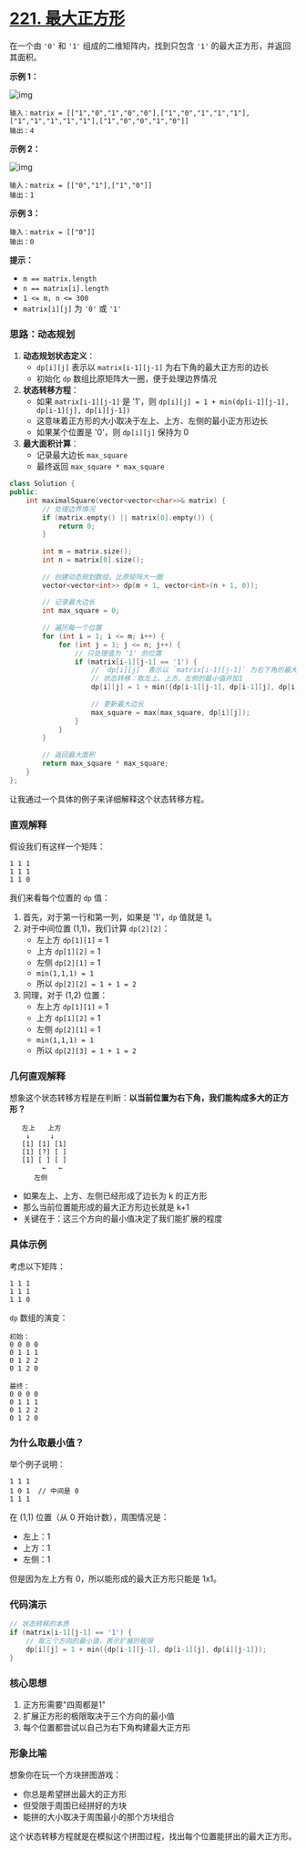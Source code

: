 # [221. 最大正方形](https://leetcode.cn/problems/maximal-square/)

在一个由 `'0'` 和 `'1'` 组成的二维矩阵内，找到只包含 `'1'` 的最大正方形，并返回其面积。

 

**示例 1：**

![img](https://assets.leetcode.com/uploads/2020/11/26/max1grid.jpg)

```
输入：matrix = [["1","0","1","0","0"],["1","0","1","1","1"],["1","1","1","1","1"],["1","0","0","1","0"]]
输出：4
```

**示例 2：**

![img](https://assets.leetcode.com/uploads/2020/11/26/max2grid.jpg)

```
输入：matrix = [["0","1"],["1","0"]]
输出：1
```

**示例 3：**

```
输入：matrix = [["0"]]
输出：0
```

**提示：**

- `m == matrix.length`
- `n == matrix[i].length`
- `1 <= m, n <= 300`
- `matrix[i][j]` 为 `'0'` 或 `'1'`

### **思路：动态规划**

1. **动态规划状态定义**：
   - `dp[i][j]` 表示以 `matrix[i-1][j-1]` 为右下角的最大正方形的边长
   - 初始化 `dp` 数组比原矩阵大一圈，便于处理边界情况
2. **状态转移方程**：
   - 如果 `matrix[i-1][j-1]` 是 '1'，则
     `dp[i][j] = 1 + min(dp[i-1][j-1], dp[i-1][j], dp[i][j-1])`
   - 这意味着正方形的大小取决于左上、上方、左侧的最小正方形边长
   - 如果某个位置是 '0'，则 `dp[i][j]` 保持为 0
3. **最大面积计算**：
   - 记录最大边长 `max_square`
   - 最终返回 `max_square * max_square`

```cpp
class Solution {
public:
    int maximalSquare(vector<vector<char>>& matrix) {
        // 处理边界情况
        if (matrix.empty() || matrix[0].empty()) {
            return 0;
        }
        
        int m = matrix.size();
        int n = matrix[0].size();
        
        // 创建动态规划数组，比原矩阵大一圈
        vector<vector<int>> dp(m + 1, vector<int>(n + 1, 0));
        
        // 记录最大边长
        int max_square = 0;
        
        // 遍历每一个位置
        for (int i = 1; i <= m; i++) {
            for (int j = 1; j <= n; j++) {
                // 只处理值为 '1' 的位置
                if (matrix[i-1][j-1] == '1') {
                    // `dp[i][j]` 表示以 `matrix[i-1][j-1]` 为右下角的最大正方形的边长
                    // 状态转移：取左上、上方、左侧的最小值并加1
                    dp[i][j] = 1 + min({dp[i-1][j-1], dp[i-1][j], dp[i][j-1]});
                    
                    // 更新最大边长
                    max_square = max(max_square, dp[i][j]);
                }
            }
        }
        
        // 返回最大面积
        return max_square * max_square;
    }
};
```





















让我通过一个具体的例子来详细解释这个状态转移方程。

### 直观解释

假设我们有这样一个矩阵：

```
1 1 1
1 1 1
1 1 0
```

我们来看每个位置的 `dp` 值：

1. 首先，对于第一行和第一列，如果是 '1'，`dp` 值就是 1。
2. 对于中间位置 (1,1)，我们计算 `dp[2][2]`：
   - 左上方 `dp[1][1]` = 1
   - 上方 `dp[1][2]` = 1
   - 左侧 `dp[2][1]` = 1
   - `min(1,1,1) = 1`
   - 所以 `dp[2][2] = 1 + 1 = 2`
3. 同理，对于 (1,2) 位置：
   - 左上方 `dp[1][1]` = 1
   - 上方 `dp[1][2]` = 1
   - 左侧 `dp[2][1]` = 1
   - `min(1,1,1) = 1`
   - 所以 `dp[2][3] = 1 + 1 = 2`

### 几何直观解释

想象这个状态转移方程是在判断：**以当前位置为右下角，我们能构成多大的正方形？**

```
   左上   上方
    ↓     ↓
   [1] [1] [1]
   [1] [?] [ ]
   [1] [ ] [ ]
        ←   ←
      左侧
```

- 如果左上、上方、左侧已经形成了边长为 k 的正方形
- 那么当前位置能形成的最大正方形边长就是 k+1
- 关键在于：这三个方向的最小值决定了我们能扩展的程度

### 具体示例

考虑以下矩阵：

```
1 1 1
1 1 1
1 1 0
```

`dp` 数组的演变：

```
初始：
0 0 0 0
0 1 1 1
0 1 2 2
0 1 2 0

最终：
0 0 0 0
0 1 1 1
0 1 2 2
0 1 2 0
```

### 为什么取最小值？

举个例子说明：

```
1 1 1
1 0 1  // 中间是 0
1 1 1
```

在 (1,1) 位置（从 0 开始计数），周围情况是：

- 左上：1
- 上方：1
- 左侧：1

但是因为左上方有 0，所以能形成的最大正方形只能是 1x1。

### 代码演示

```cpp
// 状态转移的本质
if (matrix[i-1][j-1] == '1') {
    // 取三个方向的最小值，表示扩展的极限
    dp[i][j] = 1 + min({dp[i-1][j-1], dp[i-1][j], dp[i][j-1]});
}
```

### 核心思想

1. 正方形需要"四周都是1"
2. 扩展正方形的极限取决于三个方向的最小值
3. 每个位置都尝试以自己为右下角构建最大正方形

### 形象比喻

想象你在玩一个方块拼图游戏：

- 你总是希望拼出最大的正方形
- 但受限于周围已经拼好的方块
- 能拼的大小取决于周围最小的那个方块组合

这个状态转移方程就是在模拟这个拼图过程，找出每个位置能拼出的最大正方形。